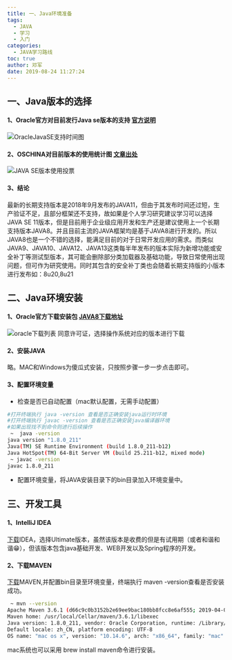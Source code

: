 ```yaml
---
title: 一、Java环境准备
tags:
  - JAVA
  - 学习
  - 入门
categories:
  - JAVA学习路线
toc: true
author: 邓军
date: 2019-08-24 11:27:24
---
```


## 一、Java版本的选择
#### 1、Oracle官方对目前发行Java se版本的支持 [官方说明](https://www.oracle.com/technetwork/java/java-se-support-roadmap.html)
![OracleJavaSE支持时间图](https://file-blog.coolwang.cn/hexo-client/2019/08/24/5089daf0-c617-11e9-85bc-8999f0bf4dd0.png)

#### 2、OSCHINA对目前版本的使用统计图 [文章出处](https://www.oschina.net/question/2918182_2287320)
![JAVA SE版本使用投票](https://file-blog.coolwang.cn/hexo-client/2019/08/24/f8cd1c90-c617-11e9-85bc-8999f0bf4dd0.png)

#### 3、结论
最新的长期支持版本是2018年9月发布的JAVA11，但由于其发布时间还过短，生产验证不足，且部分框架还不支持，故如果是个人学习研究建议学习可以选择JAVA SE 11版本，但是目前用于企业级应用开发和生产还是建议使用上一个长期支持版本JAVA8。并且目前主流的JAVA框架均是基于JAVA8进行开发的。所以JAVA8也是一个不错的选择，能满足目前的对于日常开发应用的需求。而类似JAVA9、JAVA10、JAVA12、JAVA13这类每半年发布的版本实际为新增功能或安全补丁等测试型版本，其可能会删除部分类加载器及基础功能，导致日常使用出现问题，但可作为研究使用。同时其包含的安全补丁类也会随着长期支持版的小版本进行发布如：8u20,8u21

## 二、Java环境安装
#### 1、Oracle官方下载安装包 [JAVA8下载地址](https://www.oracle.com/technetwork/java/javase/downloads/jdk8-downloads-2133151.html)
![oracle下载列表](https://file-blog.coolwang.cn/hexo-client/2019/08/24/d8c3f100-c61a-11e9-85bc-8999f0bf4dd0.png)
同意许可证，选择操作系统对应的版本进行下载

#### 2、安装JAVA
略。MAC和Windows为傻瓜式安装，只按照步骤一步一步点击即可。

#### 3、配置环境变量
- 检查是否已自动配置（mac默认配置，无需手动配置）
```bash
#打开终端执行 java -version 查看是否正确安装java运行时环境
#打开终端执行 javac -version 查看是否正确安装java编译器环境
#如果出现找不到命令则进行后续操作
 ~  java -version
java version "1.8.0_211"
Java(TM) SE Runtime Environment (build 1.8.0_211-b12)
Java HotSpot(TM) 64-Bit Server VM (build 25.211-b12, mixed mode)
 ~ javac -version
javac 1.8.0_211
```
- 配置环境变量，将JAVA安装目录下的bin目录加入环境变量中。

## 三、开发工具
#### 1、IntelliJ IDEA
[下载](http://www.jetbrains.com/idea/download/)IDEA，选择Ultimate版本，虽然该版本是收费的但是有试用期（或者和谐和谐😁），但该版本包含java基础开发、WEB开发以及Spring程序的开发。

#### 2、下载MAVEN
[下载](https://maven.apache.org/download.cgi)MAVEN,并配置bin目录至环境变量，终端执行 maven -version查看是否安装成功。
```bash
 ~ mvn --version
Apache Maven 3.6.1 (d66c9c0b3152b2e69ee9bac180bb8fcc8e6af555; 2019-04-05T03:00:29+08:00)
Maven home: /usr/local/Cellar/maven/3.6.1/libexec
Java version: 1.8.0_211, vendor: Oracle Corporation, runtime: /Library/Java/JavaVirtualMachines/jdk1.8.0_211.jdk/Contents/Home/jre
Default locale: zh_CN, platform encoding: UTF-8
OS name: "mac os x", version: "10.14.6", arch: "x86_64", family: "mac"
```
mac系统也可以采用 brew install maven命令进行安装。